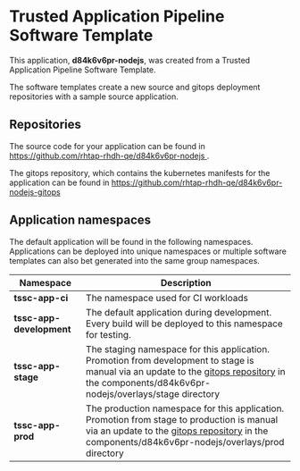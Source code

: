 # Trusted Application Pipeline Software Template

This application, **d84k6v6pr-nodejs**, was created from a Trusted Application Pipeline Software Template.

The software templates create a new source and gitops deployment repositories with a sample source application. 

## Repositories

The source code for your application can be found in [https://github.com/rhtap-rhdh-qe/d84k6v6pr-nodejs ](https://github.com/rhtap-rhdh-qe/d84k6v6pr-nodejs ).
 
The gitops repository, which contains the kubernetes manifests for the application can be found in 
[https://github.com/rhtap-rhdh-qe/d84k6v6pr-nodejs-gitops ](https://github.com/rhtap-rhdh-qe/d84k6v6pr-nodejs-gitops ) 

## Application namespaces 

The default application will be found in the following namespaces. Applications can be deployed into unique namespaces or multiple software templates can also bet generated into the same group namespaces.  

|  Namespace   |  Description   |  
| -------- | -------- |
| **tssc-app-ci** | The namespace used for CI workloads |
| **tssc-app-development** | The default application during development. Every build will be deployed to this namespace for testing. |
| **tssc-app-stage** | The staging namespace for this application. Promotion from development to stage is manual via an update to the [gitops repository](https://github.com/rhtap-rhdh-qe/d84k6v6pr-nodejs-gitops ) in the components/d84k6v6pr-nodejs/overlays/stage directory |
| **tssc-app-prod** | The production namespace for this application. Promotion from stage to production is manual via an update to the [gitops repository](https://github.com/rhtap-rhdh-qe/d84k6v6pr-nodejs-gitops ) in the components/d84k6v6pr-nodejs/overlays/prod directory |
